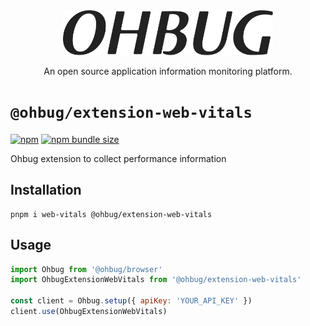 <div align="center">
  <a href="https://ohbug.net" target="_blank">
    <img src="https://raw.githubusercontent.com/ohbug-org/blog/master/images/ohbug_logo.svg" alt="Ohbug" height="72">
  </a>
  
  <p>An open source application information monitoring platform.</p>
</div>

# `@ohbug/extension-web-vitals`

[![npm](https://img.shields.io/npm/v/@ohbug/extension-web-vitals.svg?style=flat-square)](https://www.npmjs.com/package/@ohbug/extension-web-vitals)
[![npm bundle size](https://img.shields.io/bundlephobia/min/@ohbug/extension-web-vitals?style=flat-square)](https://bundlephobia.com/result?p=@ohbug/extension-web-vitals)

Ohbug extension to collect performance information

## Installation

```
pnpm i web-vitals @ohbug/extension-web-vitals
```

## Usage

```javascript
import Ohbug from '@ohbug/browser'
import OhbugExtensionWebVitals from '@ohbug/extension-web-vitals'

const client = Ohbug.setup({ apiKey: 'YOUR_API_KEY' })
client.use(OhbugExtensionWebVitals)
```
